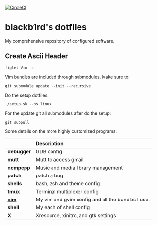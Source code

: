 [![CircleCI](https://circleci.com/gh/blackb1rd/dotfiles.svg?style=svg)](https://circleci.com/gh/blackb1rd/dotfiles)

# blackb1rd's dotfiles

My comprehensive repository of configured software.

## Create Ascii Header

```bash
figlet Vim -c
```

Vim bundles are included through submodules. Make sure to:

```
git submodule update --init --recursive
```

Do the setup dotfiles.
```shell
./setup.sh --os linux
```

For the update git all submodules after do the setup:
```
git subpull
```

Some details on the more highly customized programs:

|                 | Description                                       |
| --------------- | :------------------------------------------------ |
| **debugger**    | GDB config                                        |
| **mutt**        | Mutt to access gmail                              |
| **ncmpcpp**     | Music and media library management                |
| **patch**       | patch a bug                                       |
| **shells**      | bash, zsh and theme config                        |
| **tmux**        | Terminal multiplexer config                       |
| **[vim]**       | My vim and gvim config and all the bundles I use. |
| **shell**       | My each of shell config                                     |
| **X**           | Xresource, xinitrc, and gtk settings              |

  [vim]: https://github.com/blackb1rd/dotfiles/blob/master/vim/README.md
